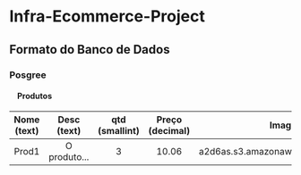# Infra-Ecommerce-Project

## Formato do Banco de Dados
### Posgree 

#### &emsp;Produtos 
| Nome (text) | Desc (text) | qtd (smallint) | Preço (decimal) | Imagem |
| :-: | :-: | :-: | :-: | :-: |
| Prod1 | O produto... | 3 | 10.06 | a2d6as.s3.amazonaws.com/imagem3.jpg |
